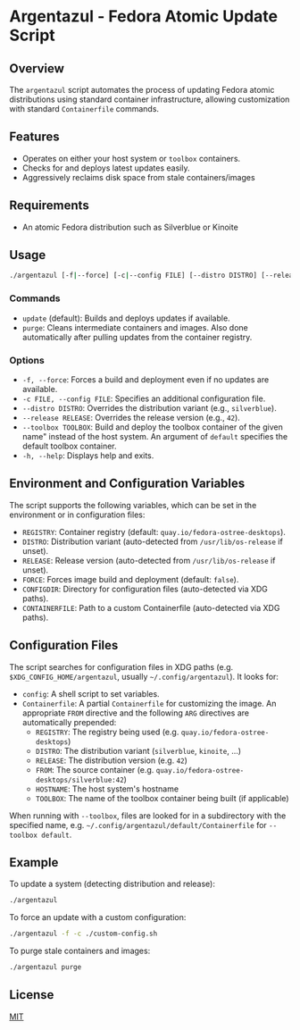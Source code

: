 # Argentazul - Fedora Atomic Update Script

## Overview

The `argentazul` script automates the process of updating Fedora atomic
distributions using standard container infrastructure, allowing
customization with standard `Containerfile` commands.

## Features

- Operates on either your host system or `toolbox` containers.
- Checks for and deploys latest updates easily.
- Aggressively reclaims disk space from stale containers/images

## Requirements

- An atomic Fedora distribution such as Silverblue or Kinoite

## Usage

```bash
./argentazul [-f|--force] [-c|--config FILE] [--distro DISTRO] [--release RELEASE] [--toolbox TOOLBOX] [purge|update]
```

### Commands

- `update` (default): Builds and deploys updates if available.
- `purge`: Cleans intermediate containers and images.  Also done automatically
  after pulling updates from the container registry.

### Options

- `-f, --force`: Forces a build and deployment even if no updates are
  available.
- `-c FILE, --config FILE`: Specifies an additional configuration file.
- `--distro DISTRO`: Overrides the distribution variant (e.g., `silverblue`).
- `--release RELEASE`: Overrides the release version (e.g., `42`).
- `--toolbox TOOLBOX`: Build and deploy the toolbox container of the given name"
  instead of the host system. An argument of `default` specifies the default toolbox
  container.
- `-h, --help`: Displays help and exits.

## Environment and Configuration Variables

The script supports the following variables, which can be set in the
environment or in configuration files:
- `REGISTRY`: Container registry (default: `quay.io/fedora-ostree-desktops`).
- `DISTRO`: Distribution variant (auto-detected from `/usr/lib/os-release` if
  unset).
- `RELEASE`: Release version (auto-detected from `/usr/lib/os-release` if
  unset).
- `FORCE`: Forces image build and deployment (default: `false`).
- `CONFIGDIR`: Directory for configuration files (auto-detected via XDG paths).
- `CONTAINERFILE`: Path to a custom Containerfile (auto-detected via XDG
  paths).

## Configuration Files

The script searches for configuration files in XDG paths (e.g.
`$XDG_CONFIG_HOME/argentazul`, usually `~/.config/argentazul`). It looks for:
- `config`: A shell script to set variables.
- `Containerfile`: A partial `Containerfile` for customizing the image.
  An appropriate `FROM` directive and the following `ARG` directives are
  automatically prepended:
    * `REGISTRY`: The registry being used (e.g. `quay.io/fedora-ostree-desktops`)
    * `DISTRO`: The distribution variant (`silverblue`, `kinoite`, ...)
    * `RELEASE`: The distribution version (e.g. `42`)
    * `FROM`: The source container (e.g. `quay.io/fedora-ostree-desktops/silverblue:42`)
    * `HOSTNAME`: The host system's hostname
    * `TOOLBOX`: The name of the toolbox container being built (if applicable)

When running with `--toolbox`, files are looked for in a subdirectory with
the specified name, e.g. `~/.config/argentazul/default/Containerfile` for
`--toolbox default`.

## Example
To update a system (detecting distribution and release):
```bash
./argentazul
```

To force an update with a custom configuration:
```bash
./argentazul -f -c ./custom-config.sh
```

To purge stale containers and images:
```bash
./argentazul purge
```

## License
[MIT](License)
